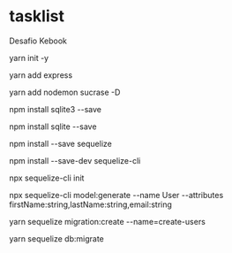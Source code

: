 # tasklist

<p>Desafio Kebook</p>

<p>yarn init -y</p>
<p>yarn add express</p>
<p>yarn add nodemon sucrase -D</p>
<p>npm install sqlite3 --save</p>
<p>npm install sqlite --save</p>
<p>npm install --save sequelize </p>
<p>npm install --save-dev sequelize-cli</p>
<p>npx sequelize-cli init</p>
<p>npx sequelize-cli model:generate --name User --attributes firstName:string,lastName:string,email:string</p>
<p>yarn sequelize migration:create --name=create-users</p>
<p>yarn sequelize db:migrate</p>
